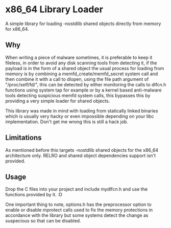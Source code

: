 # x86_64 Library Loader

A simple library for loading -nostdlib shared objects directly from memory for x86_64.

## Why
When writing a piece of malware sometimes, it is preferable to keep it fileless, in order 
to avoid any disk scanning tools from detecting it, if the payload is in the form of a shared
object the usual process for loading from memory is by combining a memfd_create/memfd_secret 
system call and then combine it with a call to dlopen, using the file path argument of 
"/proc/self/fd/<fd returned from system call>", this can be detected by either monitoring 
the calls to dlfcn.h functions using system tap for example or by a kernel based anti-malware
tools detecting suspicious memfd system calls, this bypasses this by providing a very simple 
loader for shared objects. 

This library was made in mind with loading from statically linked binaries which is usually very
hacky or even impossible depending on your libc implementation. Don't get me wrong this is still 
a hack job.

## Limitations
As mentioned before this targets -nostdlib shared objects for the x86_64 architecture only.
RELRO and shared object dependencies support isn't provided.

## Usage
Drop the C files into your project and include mydlfcn.h and use the functions provided by it. :D

One important thing to note, options.h has the preprocessor option to enable or disable mprotect 
calls used to fix the memory protections in accordance with the library but some systems detect
the change as suspecious so that can be disabled.
